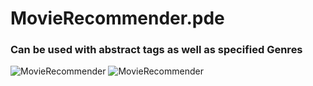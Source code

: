 # MovieRecommender.pde
### Can be used with abstract tags as well as specified Genres
![MovieRecommender](https://user-images.githubusercontent.com/24845911/59524241-c9c3f700-8eec-11e9-9e2d-9317561bd5cb.gif)
![MovieRecommender](https://user-images.githubusercontent.com/24845911/59525396-a3ec2180-8eef-11e9-8afd-64ed3e6a45f1.gif)


